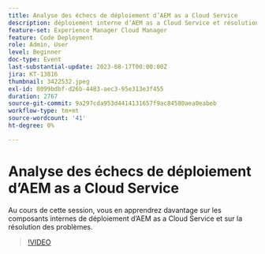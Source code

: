 ```yaml
---
title: Analyse des échecs de déploiement d’AEM as a Cloud Service
description: déploiement interne d’AEM as a Cloud Service et résolution des problèmes.
feature-set: Experience Manager Cloud Manager
feature: Code Deployment
role: Admin, User
level: Beginner
doc-type: Event
last-substantial-update: 2023-08-17T00:00:00Z
jira: KT-13816
thumbnail: 3422532.jpeg
exl-id: 8099bdbf-d26b-4483-aec3-95e313e3f455
duration: 2767
source-git-commit: 9a297cda953d4414131657f9ac84580aea0eabeb
workflow-type: tm+mt
source-wordcount: '41'
ht-degree: 0%

---
```


# Analyse des échecs de déploiement d’AEM as a Cloud Service

Au cours de cette session, vous en apprendrez davantage sur les composants internes de déploiement d’AEM as a Cloud Service et sur la résolution des problèmes.

>[!VIDEO](https://video.tv.adobe.com/v/3422532/?learn=on)
